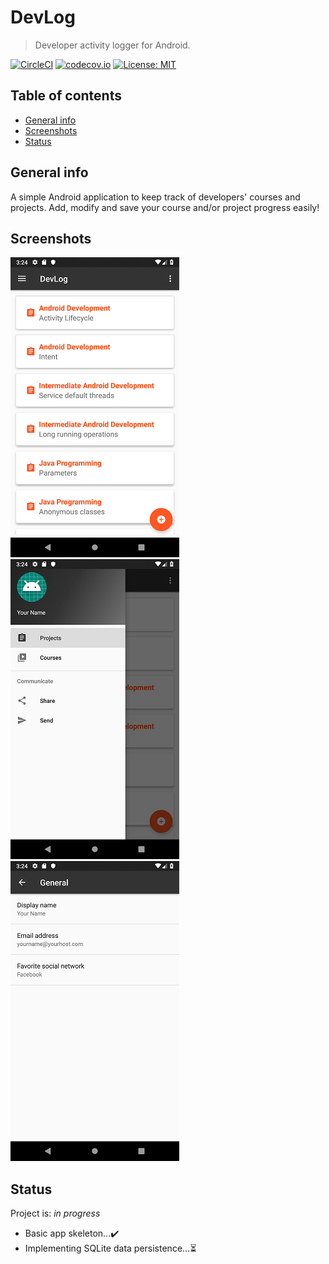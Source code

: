 # DevLog
> Developer activity logger for Android.

[![CircleCI](https://img.shields.io/circleci/build/github/ZakariyaF/DevLog/master.svg?style=svg)](https://circleci.com/gh/ZakariyaF/DevLog)
[![codecov.io](https://codecov.io/github/ZakariyaF/DevLog/branch/master/graph/badge.svg)](https://codecov.io/github/ZakariyaF/DevLog)
[![License: MIT](https://img.shields.io/badge/License-MIT-yellow.svg)](https://opensource.org/licenses/MIT)

## Table of contents
* [General info](#general-info)
* [Screenshots](#screenshots)
* [Status](#status)

## General info
A simple Android application to keep track of developers' courses and projects.
Add, modify and save your course and/or project progress easily!

## Screenshots
![Example screenshot 1](./img/screenshot_1.png)
![Example screenshot 2](./img/screenshot_2.png)
![Example screenshot 3](./img/screenshot_3.png)

## Status
Project is: _in progress_
* Basic app skeleton...:heavy_check_mark:
* Implementing SQLite data persistence...:hourglass_flowing_sand:
